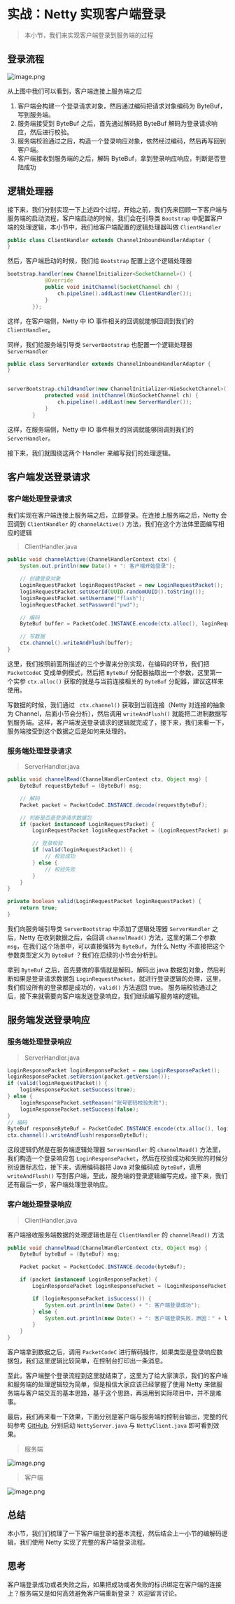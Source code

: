# 实战：Netty 实现客户端登录

> 本小节，我们来实现客户端登录到服务端的过程

## 登录流程
![image.png](https://user-gold-cdn.xitu.io/2018/8/14/16535d7424e02d3a?w=1240&h=426&f=png&s=54856)

从上图中我们可以看到，客户端连接上服务端之后

1. 客户端会构建一个登录请求对象，然后通过编码把请求对象编码为 ByteBuf，写到服务端。
2. 服务端接受到 ByteBuf 之后，首先通过解码把 ByteBuf 解码为登录请求响应，然后进行校验。
3. 服务端校验通过之后，构造一个登录响应对象，依然经过编码，然后再写回到客户端。
4. 客户端接收到服务端的之后，解码 ByteBuf，拿到登录响应响应，判断是否登陆成功


## 逻辑处理器

接下来，我们分别实现一下上述四个过程，开始之前，我们先来回顾一下客户端与服务端的启动流程，客户端启动的时候，我们会在引导类 `Bootstrap` 中配置客户端的处理逻辑，本小节中，我们给客户端配置的逻辑处理器叫做 `ClientHandler`

```java
public class ClientHandler extends ChannelInboundHandlerAdapter {
}
```

然后，客户端启动的时候，我们给 `Bootstrap` 配置上这个逻辑处理器

```java
bootstrap.handler(new ChannelInitializer<SocketChannel>() {
            @Override
            public void initChannel(SocketChannel ch) {
                ch.pipeline().addLast(new ClientHandler());
            }
        });

```

这样，在客户端侧，Netty 中 IO 事件相关的回调就能够回调到我们的 `ClientHandler`。

同样，我们给服务端引导类 `ServerBootstrap` 也配置一个逻辑处理器 `ServerHandler`

```java
public class ServerHandler extends ChannelInboundHandlerAdapter {
}


serverBootstrap.childHandler(new ChannelInitializer<NioSocketChannel>() {
            protected void initChannel(NioSocketChannel ch) {
                ch.pipeline().addLast(new ServerHandler());
            }
        }

```

这样，在服务端侧，Netty 中 IO 事件相关的回调就能够回调到我们的 `ServerHandler`。

接下来，我们就围绕这两个 Handler 来编写我们的处理逻辑。


## 客户端发送登录请求

### 客户端处理登录请求
我们实现在客户端连接上服务端之后，立即登录。在连接上服务端之后，Netty 会回调到 `ClientHandler` 的 `channelActive()` 方法，我们在这个方法体里面编写相应的逻辑

> ClientHandler.java

```java
public void channelActive(ChannelHandlerContext ctx) {
    System.out.println(new Date() + ": 客户端开始登录");

    // 创建登录对象
    LoginRequestPacket loginRequestPacket = new LoginRequestPacket();
    loginRequestPacket.setUserId(UUID.randomUUID().toString());
    loginRequestPacket.setUsername("flash");
    loginRequestPacket.setPassword("pwd");

    // 编码
    ByteBuf buffer = PacketCodeC.INSTANCE.encode(ctx.alloc(), loginRequestPacket);

    // 写数据
    ctx.channel().writeAndFlush(buffer);
}
```
这里，我们按照前面所描述的三个步骤来分别实现，在编码的环节，我们把 `PacketCodeC` 变成单例模式，然后把 `ByteBuf` 分配器抽取出一个参数，这里第一个实参 `ctx.alloc()` 获取的就是与当前连接相关的 `ByteBuf` 分配器，建议这样来使用。

写数据的时候，我们通过 ` ctx.channel()` 获取到当前连接（Netty 对连接的抽象为 Channel，后面小节会分析），然后调用 `writeAndFlush()` 就能把二进制数据写到服务端。这样，客户端发送登录请求的逻辑就完成了，接下来，我们来看一下，服务端接受到这个数据之后是如何来处理的。

### 服务端处理登录请求

> ServerHandler.java

```java
public void channelRead(ChannelHandlerContext ctx, Object msg) {
    ByteBuf requestByteBuf = (ByteBuf) msg;

    // 解码
    Packet packet = PacketCodeC.INSTANCE.decode(requestByteBuf);

    // 判断是否是登录请求数据包
    if (packet instanceof LoginRequestPacket) {
        LoginRequestPacket loginRequestPacket = (LoginRequestPacket) packet;

        // 登录校验
        if (valid(loginRequestPacket)) {
            // 校验成功
        } else {
            // 校验失败
        }
    }
}

private boolean valid(LoginRequestPacket loginRequestPacket) {
    return true;
}
```

我们向服务端引导类 `ServerBootstrap` 中添加了逻辑处理器 `ServerHandler` 之后，Netty 在收到数据之后，会回调 `channelRead()` 方法，这里的第二个参数 `msg`，在我们这个场景中，可以直接强转为 `ByteBuf`，为什么 Netty 不直接把这个参数类型定义为 `ByteBuf` ？我们在后续的小节会分析到。

拿到 `ByteBuf` 之后，首先要做的事情就是解码，解码出 java 数据包对象，然后判断如果是登录请求数据包 `LoginRequestPacket`，就进行登录逻辑的处理，这里，我们假设所有的登录都是成功的，`valid()` 方法返回 true。
服务端校验通过之后，接下来就需要向客户端发送登录响应，我们继续编写服务端的逻辑。

## 服务端发送登录响应

### 服务端处理登录响应

> ServerHandler.java

```java
LoginResponsePacket loginResponsePacket = new LoginResponsePacket();
loginResponsePacket.setVersion(packet.getVersion());
if (valid(loginRequestPacket)) {
    loginResponsePacket.setSuccess(true);
} else {
    loginResponsePacket.setReason("账号密码校验失败");
    loginResponsePacket.setSuccess(false);
}
// 编码
ByteBuf responseByteBuf = PacketCodeC.INSTANCE.encode(ctx.alloc(), loginResponsePacket);
ctx.channel().writeAndFlush(responseByteBuf);
```

这段逻辑仍然是在服务端逻辑处理器 `ServerHandler` 的 `channelRead()` 方法里，我们构造一个登录响应包 `LoginResponsePacket`，然后在校验成功和失败的时候分别设置标志位，接下来，调用编码器把 Java 对象编码成 `ByteBuf`，调用 `writeAndFlush()` 写到客户端，至此，服务端的登录逻辑编写完成，接下来，我们还有最后一步，客户端处理登录响应。

### 客户端处理登录响应

> ClientHandler.java

客户端接收服务端数据的处理逻辑也是在 `ClientHandler` 的 `channelRead()` 方法

```java
public void channelRead(ChannelHandlerContext ctx, Object msg) {
    ByteBuf byteBuf = (ByteBuf) msg;

    Packet packet = PacketCodeC.INSTANCE.decode(byteBuf);

    if (packet instanceof LoginResponsePacket) {
        LoginResponsePacket loginResponsePacket = (LoginResponsePacket) packet;

        if (loginResponsePacket.isSuccess()) {
            System.out.println(new Date() + ": 客户端登录成功");
        } else {
            System.out.println(new Date() + ": 客户端登录失败，原因：" + loginResponsePacket.getReason());
        }
    }
}
```

客户端拿到数据之后，调用 `PacketCodeC` 进行解码操作，如果类型是登录响应数据包，我们这里逻辑比较简单，在控制台打印出一条消息。


至此，客户端整个登录流程到这里就结束了，这里为了给大家演示，我们的客户端和服务端的处理逻辑较为简单，但是相信大家应该已经掌握了使用 Netty 来做服务端与客户端交互的基本思路，基于这个思路，再运用到实际项目中，并不是难事。

最后，我们再来看一下效果，下面分别是客户端与服务端的控制台输出，完整的代码参考 [GitHub](https://github.com/lightningMan/flash-netty/tree/%E5%AE%9E%E7%8E%B0%E5%AE%A2%E6%88%B7%E7%AB%AF%E7%99%BB%E5%BD%95), 分别启动 `NettyServer.java` 与 `NettyClient.java` 即可看到效果。

> 服务端

![image.png](https://user-gold-cdn.xitu.io/2018/8/14/16535d7424c10fa9?w=1240&h=554&f=png&s=203021)


> 客户端

![image.png](https://user-gold-cdn.xitu.io/2018/8/14/16535d7427d7e4f2?w=1196&h=530&f=png&s=94727)


## 总结

本小节，我们们梳理了一下客户端登录的基本流程，然后结合上一小节的编解码逻辑，我们使用 Netty 实现了完整的客户端登录流程。


## 思考

客户端登录成功或者失败之后，如果把成功或者失败的标识绑定在客户端的连接上？服务端又是如何高效避免客户端重新登录？
欢迎留言讨论。